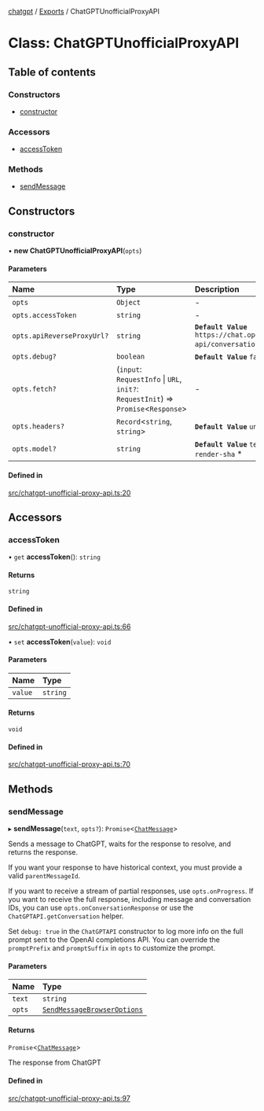 [chatgpt](../readme.md) / [Exports](../modules.md) / ChatGPTUnofficialProxyAPI

# Class: ChatGPTUnofficialProxyAPI

## Table of contents

### Constructors

- [constructor](ChatGPTUnofficialProxyAPI.md#constructor)

### Accessors

- [accessToken](ChatGPTUnofficialProxyAPI.md#accesstoken)

### Methods

- [sendMessage](ChatGPTUnofficialProxyAPI.md#sendmessage)

## Constructors

### constructor

• **new ChatGPTUnofficialProxyAPI**(`opts`)

#### Parameters

| Name | Type | Description |
| :------ | :------ | :------ |
| `opts` | `Object` | - |
| `opts.accessToken` | `string` | - |
| `opts.apiReverseProxyUrl?` | `string` | **`Default Value`** `https://chat.openai.com/backend-api/conversation` * |
| `opts.debug?` | `boolean` | **`Default Value`** `false` * |
| `opts.fetch?` | (`input`: `RequestInfo` \| `URL`, `init?`: `RequestInit`) => `Promise`<`Response`\> | - |
| `opts.headers?` | `Record`<`string`, `string`\> | **`Default Value`** `undefined` * |
| `opts.model?` | `string` | **`Default Value`** `text-davinci-002-render-sha` * |

#### Defined in

[src/chatgpt-unofficial-proxy-api.ts:20](https://github.com/transitive-bullshit/chatgpt-api/blob/1e4ddd6/src/chatgpt-unofficial-proxy-api.ts#L20)

## Accessors

### accessToken

• `get` **accessToken**(): `string`

#### Returns

`string`

#### Defined in

[src/chatgpt-unofficial-proxy-api.ts:66](https://github.com/transitive-bullshit/chatgpt-api/blob/1e4ddd6/src/chatgpt-unofficial-proxy-api.ts#L66)

• `set` **accessToken**(`value`): `void`

#### Parameters

| Name | Type |
| :------ | :------ |
| `value` | `string` |

#### Returns

`void`

#### Defined in

[src/chatgpt-unofficial-proxy-api.ts:70](https://github.com/transitive-bullshit/chatgpt-api/blob/1e4ddd6/src/chatgpt-unofficial-proxy-api.ts#L70)

## Methods

### sendMessage

▸ **sendMessage**(`text`, `opts?`): `Promise`<[`ChatMessage`](../interfaces/ChatMessage.md)\>

Sends a message to ChatGPT, waits for the response to resolve, and returns
the response.

If you want your response to have historical context, you must provide a valid `parentMessageId`.

If you want to receive a stream of partial responses, use `opts.onProgress`.
If you want to receive the full response, including message and conversation IDs,
you can use `opts.onConversationResponse` or use the `ChatGPTAPI.getConversation`
helper.

Set `debug: true` in the `ChatGPTAPI` constructor to log more info on the full prompt sent to the OpenAI completions API. You can override the `promptPrefix` and `promptSuffix` in `opts` to customize the prompt.

#### Parameters

| Name | Type |
| :------ | :------ |
| `text` | `string` |
| `opts` | [`SendMessageBrowserOptions`](../modules.md#sendmessagebrowseroptions) |

#### Returns

`Promise`<[`ChatMessage`](../interfaces/ChatMessage.md)\>

The response from ChatGPT

#### Defined in

[src/chatgpt-unofficial-proxy-api.ts:97](https://github.com/transitive-bullshit/chatgpt-api/blob/1e4ddd6/src/chatgpt-unofficial-proxy-api.ts#L97)
